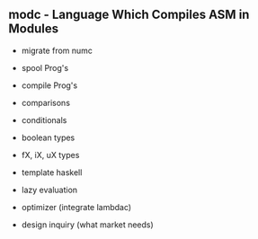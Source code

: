 ## modc - Language Which Compiles ASM in Modules

+ migrate from numc
- spool Prog's

- compile Prog's
- comparisons
- conditionals
- boolean types
- fX, iX, uX types
- template haskell
- lazy evaluation
- optimizer (integrate lambdac)
- design inquiry (what market needs)